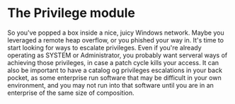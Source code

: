 # The Privilege module
So you've popped a box inside a nice, juicy Windows network. Maybe you leveraged a remote heap overflow, or you phished your way in. It's time to start looking for ways to escalate privileges.
Even if you're already operating as SYSTEM or Administrator, you probably want serveral ways of achieving those privileges, in case a patch cycle kills your access. It can also be important to have a catalog og privileges escalations in your back pocket, as some enterprise run software that may be difficult in your own environment, and you may not run into that software until you are in an enterprise of the same size of composition.
